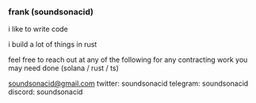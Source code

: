 ### frank (soundsonacid)

i like to write code 

i build a lot of things in rust

feel free to reach out at any of the following for any contracting work you may need done (solana / rust / ts)

soundsonacid@gmail.com
twitter: soundsonacid
telegram: soundsonacid
discord: soundsonacid

<!--
**soundsonacid/soundsonacid** is a ✨ _special_ ✨ repository because its `README.md` (this file) appears on your GitHub profile.

Here are some ideas to get you started:

- 🔭 I’m currently working on ...
- 🌱 I’m currently learning ...
- 👯 I’m looking to collaborate on ...
- 🤔 I’m looking for help with ...
- 💬 Ask me about ...
- 📫 How to reach me: ...
- 😄 Pronouns: ...
- ⚡ Fun fact: ...
-->
